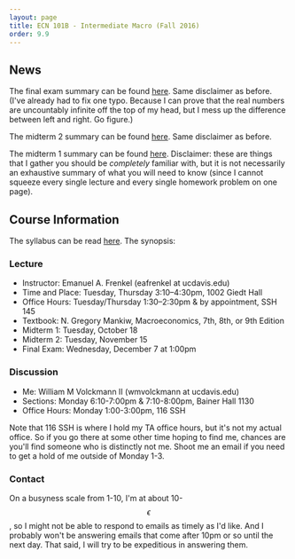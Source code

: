 ```yaml
---
layout: page
title: ECN 101B - Intermediate Macro (Fall 2016)
order: 9.9
---
```


## News

The final exam summary can be found [here](finalsummary.pdf). Same disclaimer
as before. (I've already had to fix one typo. Because I can prove that the
real numbers are uncountably infinite off the top of my head, but I mess up the
difference between left and right. Go figure.)

The midterm 2 summary can be found [here](midterm2summary.pdf). Same disclaimer
as before.

The midterm 1 summary can be found [here](midterm1summary.pdf). Disclaimer:
these are things that I gather you should be *completely* familiar with, but it
is not necessarily an exhaustive summary of what you will need to know (since I
cannot squeeze every single lecture and every single homework problem on one page).

## Course Information

The syllabus can be read [here](f2016syllabus.pdf). The synopsis:

### Lecture

* Instructor: Emanuel A. Frenkel (eafrenkel at ucdavis.edu)
* Time and Place: Tuesday, Thursday 3:10–4:30pm, 1002 Giedt Hall
* Office Hours: Tuesday/Thursday 1:30–2:30pm & by appointment, SSH 145
* Textbook: N. Gregory Mankiw, Macroeconomics, 7th, 8th, or 9th Edition
* Midterm 1: Tuesday, October 18
* Midterm 2: Tuesday, November 15
* Final Exam: Wednesday, December 7 at 1:00pm

### Discussion
* Me: William M Volckmann II (wmvolckmann at ucdavis.edu)
* Sections: Monday 6:10-7:00pm & 7:10-8:00pm, Bainer Hall 1130
* Office Hours: Monday 1:00-3:00pm, 116 SSH

Note that 116 SSH is where I hold my TA office hours, but it's not my actual
office. So if you go there at some other time hoping to find me, chances are
you'll find someone who is distinctly not me. Shoot me an email if you need to
get a hold of me outside of Monday 1-3.

### Contact

On a busyness scale from 1-10, I'm at about 10-$$\epsilon$$, so I might
not be able to respond to emails as timely as I'd like. And I probably won't be
answering emails that come after 10pm or so until the next day. That said, I will
try to be expeditious in answering them.
